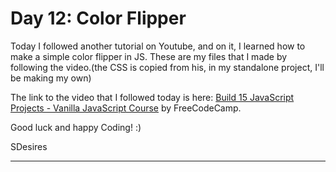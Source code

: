 <h1>Day 12: Color Flipper</h1>

<p>Today I followed another tutorial on Youtube, and on it, I learned how to make a simple color flipper in JS. These are my files that I made by following the video.(the CSS is copied from his, in my standalone project, I'll be making my own)</p>

The link to the video that I followed today is here: <a href="https://youtu.be/3PHXvlpOkf4">Build 15 JavaScript Projects - Vanilla JavaScript Course</a> by FreeCodeCamp.

Good luck and happy Coding! :)

SDesires

<hr>
